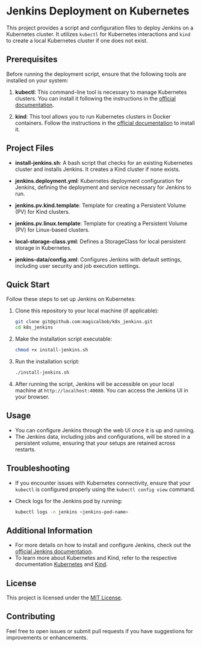 # Jenkins Deployment on Kubernetes

This project provides a script and configuration files to deploy Jenkins on a Kubernetes cluster. It utilizes `kubectl` for Kubernetes interactions and `kind` to create a local Kubernetes cluster if one does not exist.

## Prerequisites

Before running the deployment script, ensure that the following tools are installed on your system:

1. **kubectl**: This command-line tool is necessary to manage Kubernetes clusters. You can install it following the instructions in the [official documentation](https://kubernetes.io/docs/tasks/tools/install-kubectl/).
   
2. **kind**: This tool allows you to run Kubernetes clusters in Docker containers. Follow the instructions in the [official documentation](https://kind.sigs.k8s.io/docs/user/quick-start/) to install it.

## Project Files

- **install-jenkins.sh**: A bash script that checks for an existing Kubernetes cluster and installs Jenkins. It creates a Kind cluster if none exists.
  
- **jenkins.deployment.yml**: Kubernetes deployment configuration for Jenkins, defining the deployment and service necessary for Jenkins to run.

- **jenkins.pv.kind.template**: Template for creating a Persistent Volume (PV) for Kind clusters.

- **jenkins.pv.linux.template**: Template for creating a Persistent Volume (PV) for Linux-based clusters.

- **local-storage-class.yml**: Defines a StorageClass for local persistent storage in Kubernetes.

- **jenkins-data/config.xml**: Configures Jenkins with default settings, including user security and job execution settings.

## Quick Start

Follow these steps to set up Jenkins on Kubernetes:

1. Clone this repository to your local machine (if applicable):

   ```bash
   git clone git@github.com:magicalbob/k8s_jenkins.git
   cd k8s_jenkins
   ```

2. Make the installation script executable:

   ```bash
   chmod +x install-jenkins.sh
   ```

3. Run the installation script:

   ```bash
   ./install-jenkins.sh
   ```

4. After running the script, Jenkins will be accessible on your local machine at `http://localhost:40080`. You can access the Jenkins UI in your browser.

## Usage

- You can configure Jenkins through the web UI once it is up and running.
- The Jenkins data, including jobs and configurations, will be stored in a persistent volume, ensuring that your setups are retained across restarts.

## Troubleshooting

- If you encounter issues with Kubernetes connectivity, ensure that your `kubectl` is configured properly using the `kubectl config view` command.
- Check logs for the Jenkins pod by running:

  ```bash
  kubectl logs -n jenkins <jenkins-pod-name>
  ```

## Additional Information

- For more details on how to install and configure Jenkins, check out the [official Jenkins documentation](https://www.jenkins.io/doc/).
- To learn more about Kubernetes and Kind, refer to the respective documentation [Kubernetes](https://kubernetes.io/docs/home/) and [Kind](https://kind.sigs.k8s.io/).

## License

This project is licensed under the [MIT License](LICENSE).

## Contributing

Feel free to open issues or submit pull requests if you have suggestions for improvements or enhancements.
